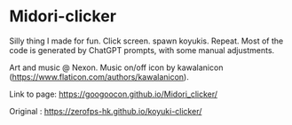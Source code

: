 # Midori-clicker
 
Silly thing I made for fun. Click screen. spawn koyukis. Repeat. Most of the code is generated by ChatGPT prompts, with some manual adjustments.

Art and music @ Nexon. Music on/off icon by kawalanicon (https://www.flaticon.com/authors/kawalanicon).

Link to page: https://googoocon.github.io/Midori_clicker/

Original : https://zerofps-hk.github.io/koyuki-clicker/
